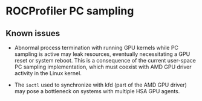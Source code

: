 # ROCProfiler PC sampling

## Known issues

* Abnormal process termination with running GPU kernels while PC sampling is
  active may leak resources, eventually necessitating a GPU reset or system
  reboot.  This is a consequence of the current user-space PC sampling
  implementation, which must coexist with AMD GPU driver activity in the Linux
  kernel.

* The `ioctl` used to synchronize with kfd (part of the AMD GPU driver) may pose
  a bottleneck on systems with multiple HSA GPU agents.
